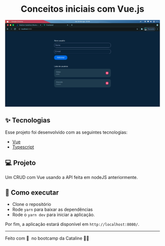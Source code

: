 <h1 align="center">Conceitos iniciais com Vue.js</h1>

<p align="center">
  <img alt="Preview" src="./.github/preview.png">
</p>

## ✨ Tecnologias

Esse projeto foi desenvolvido com as seguintes tecnologias:

- [Vue](https://vuejs.org/)
- [Typescript](https://www.typescriptlang.org/)

## 💻 Projeto

Um CRUD com Vue usando a API feita em nodeJS anteriormente.

## 🚀 Como executar

- Clone o repositório
- Rode `yarn` para baixar as dependências
- Rode o `yarn dev` para iniciar a aplicação.

Por fim, a aplicação estará disponível em `http://localhost:8080/`.

---
Feito com 💜 &nbsp;no bootcamp da Cataline 👋🏻 &nbsp;